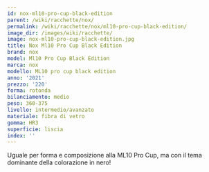 ```yaml
---
id: nox-ml10-pro-cup-black-edition
parent: /wiki/racchette/nox/
permalink: /wiki/racchette/nox/ml10-pro-cup-black-edition/
image_dir: /images/wiki/racchette/
image: nox-ml10-pro-cup-black-edition.jpg
title: Nox Ml10 Pro Cup Black Edition
brand: nox
model: Ml10 Pro Cup Black Edition
marca: nox
modello: ML10 pro cup black edition
anno: '2021'
prezzo: '220'
forma: rotonda
bilanciamento: medio
peso: 360-375
livello: intermedio/avanzato
materiale: fibra di vetro
gomma: HR3
superficie: liscia
index: ''
---
```

Uguale per forma e composizione alla ML10 Pro Cup, ma con il tema dominante della colorazione in nero!